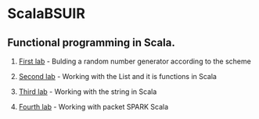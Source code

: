 # ScalaBSUIR

## Functional programming in Scala.

1. [First lab](https://github.com/RomanFedenko/SCALA_BSUIR/tree/master/LAB1 "first") - Bulding a random number generator according to the scheme 

2. [Second lab](https://github.com/RomanFedenko/SCALA_BSUIR/tree/master/LAB2 "second") - Working with the List and it is functions in Scala

3. [Third lab](https://github.com/RomanFedenko/SCALA_BSUIR/tree/master/lab3 "third") - Working with the string in Scala
   
4. [Fourth lab](https://github.com/RomanFedenko/SCALA_BSUIR/tree/master/LAB4 "fourth") - Working with packet SPARK Scala 

